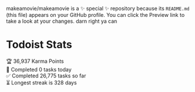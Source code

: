 makeamovie/makeamovie is a ✨ special ✨ repository because its `README.md` (this file) appears on your GitHub profile.
You can click the Preview link to take a look at your changes. darn right ya can

# Todoist Stats

<!-- TODO-IST:START -->
🏆  36,937 Karma Points           
🌸  Completed 0 tasks today           
✅  Completed 26,775 tasks so far           
⏳  Longest streak is 328 days
<!-- TODO-IST:END -->
